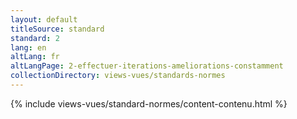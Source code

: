 ```yaml
---
layout: default
titleSource: standard
standard: 2
lang: en
altLang: fr
altLangPage: 2-effectuer-iterations-ameliorations-constamment
collectionDirectory: views-vues/standards-normes
---
```

{% include views-vues/standard-normes/content-contenu.html %}
